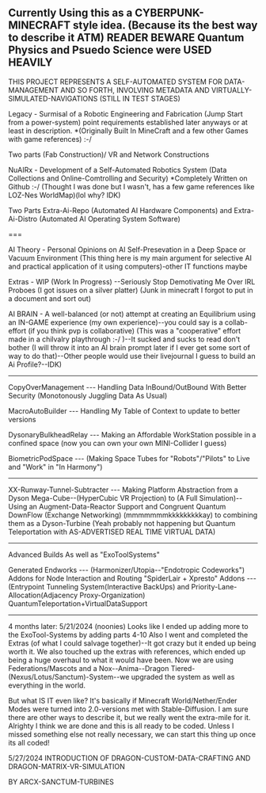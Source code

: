 Currently Using this as a CYBERPUNK-MINECRAFT style idea. (Because its the best way to describe it ATM)
READER BEWARE Quantum Physics and Psuedo Science were USED HEAVILY
---
THIS PROJECT REPRESENTS A SELF-AUTOMATED SYSTEM FOR DATA-MANAGEMENT AND SO FORTH, INVOLVING METADATA AND VIRTUALLY-SIMULATED-NAVIGATIONS (STILL IN TEST STAGES)

Legacy - Surmisal of a Robotic Engineering and Fabrication (Jump Start from a power-system) point requirements established later anyways or at least in description. 
*(Originally Built In MineCraft and a few other Games with game references) :-/

Two parts (Fab Construction)/ VR and Network Constructions

NuAIRx - Development of a Self-Automated Robotics System (Data Collections and Online-Comtrolling and Security)
*Completely Written on Github :-/ (Thought I was done but I wasn't, has a few game references like LOZ-Nes WorldMap)(lol why? IDK)

Two Parts Extra-Ai-Repo (Automated AI Hardware Components) and Extra-Ai-Distro (Automated AI Operating System Software)

===

AI Theory - Personal Opinions on AI Self-Presevation in a Deep Space or Vacuum Environment 
(This thing here is my main argument for selective AI and practical application of it using computers)-other IT functions maybe

Extras - WIP (Work In Progress) --Seriously Stop Demotivating Me Over IRL Proboes (I got issues on a silver platter) 
(Junk in minecraft I forgot to put in a document and sort out)


AI BRAIN - A well-balanced (or not) attempt at creating an Equilibrium using an IN-GAME experience (my own experience)--you could say is a collab-effort (if you think pvp is collaborative) (This was a "cooperative" effort made in a chilvalry playthrough :-/ )--It sucked and sucks to read don't bother (I will throw it into an AI brain prompt later if I ever get some sort of way to do that)--Other people would use their livejournal I guess to build an Ai Profile?--IDK)

---

CopyOverManagement --- Handling Data InBound/OutBound With Better Security (Monotonously Juggling Data As Usual)

MacroAutoBuilder --- Handling My Table of Context to update to better versions

DysonaryBulkheadRelay --- Making an Affordable WorkStation possible in a confined space (now you can own your own MINI-Collider I guess)

BiometricPodSpace --- (Making Space Tubes for "Robots"/"Pilots" to Live and "Work" in "In Harmony")

---

XX-Runway-Tunnel-Subtracter --- Making Platform Abstraction from a Dyson Mega-Cube--(HyperCubic VR Projection) to (A Full Simulation)--Using an Augment-Data-Reactor Support and Congruent Quantum DownFlow (Exchange Networking) (mmmmmmmkkkkkkkkkay) to combining them as a Dyson-Turbine (Yeah probably not happening but Quantum Teleportation with AS-ADVERTISED REAL TIME VIRTUAL DATA)

---
Advanced Builds As well as "ExoToolSystems"

Generated Endworks --- (Harmonizer/Utopia--"Endotropic Codeworks")
Addons for Node Interaction and Routing
"SpiderLair + Xpresto" Addons --- (Entrypoint Tunneling System(Interactive BackUps) and Priority-Lane-Allocation(Adjacency Proxy-Organization)
QuantumTeleportation+VirtualDataSupport

---
4 months later:
5/21/2024 (noonies)
Looks like I ended up adding more to the ExoTool-Systems by adding parts 4-10
Also I went and completed the Extras (of what I could salvage together)--It got crazy but it ended up being worth it.
We also touched up the extras with references, which ended up being a huge overhaul to what it would have been. Now we are using Federations/Mascots and a Nox--Anima--Dragon Tiered-(Nexus/Lotus/Sanctum)-System--we upgraded the system as well as everything in the world. 

But what IS IT even like? It's basically if Minecraft World/Nether/Ender Modes were turned into 2.0-versions met with Stable-Diffusion. 
I am sure there are other ways to describe it, but we really went the extra-mile for it.
Alrighty I think we are done and this is all ready to be coded. Unless I missed something else not really necessary, we can start this thing up once its all coded!

5/27/2024
INTRODUCTION OF DRAGON-CUSTOM-DATA-CRAFTING AND DRAGON-MATRIX-VR-SIMULATION

BY ARCX-SANCTUM-TURBINES
